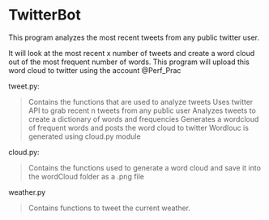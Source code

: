 # TwitterBot

This program analyzes the most recent tweets from any public twitter user.

It will look at the most recent x number of tweets and create a word cloud out of the
most frequent number of words. This program will upload this word cloud to twitter
using the account @Perf_Prac

tweet.py:
  > Contains the functions that are used to analyze tweets
  > Uses twitter API to grab recent n tweets from any public user
  > Analyzes tweets to create a dictionary of words and frequencies
  > Generates a wordcloud of frequent words and posts the word cloud to twitter
  > Wordlouc is generated using cloud.py module
  
cloud.py:
  > Contains the functions used to generate a word cloud and save it into the
  > wordCloud folder as a .png file
 
weather.py
  > Contains functions to tweet the current weather.

